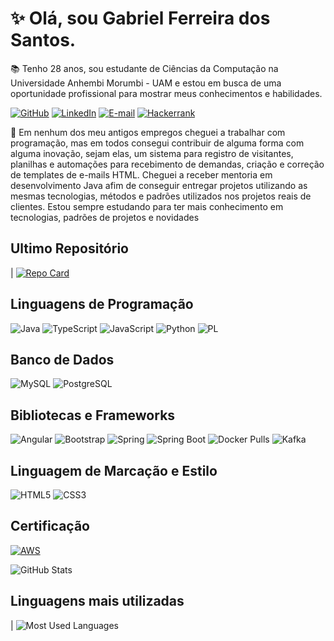 # ✨ Olá, sou Gabriel Ferreira dos Santos.

📚 Tenho 28 anos, sou estudante de Ciências da Computação na Universidade Anhembi Morumbi - UAM e estou em busca de uma oportunidade profissional para mostrar meus conhecimentos e habilidades.

[![GitHub](https://img.shields.io/badge/GitHub-100000?style=for-the-badge&logo=github&logoColor=white)](https://github.com/GabrielF-S)
[![LinkedIn](https://img.shields.io/badge/LinkedIn-0077B5?style=for-the-badge&logo=linkedin&logoColor=white)](https://www.linkedin.com/in/gabriel-ferreira-dos-santos-655a18145/)
[![E-mail](https://img.shields.io/badge/-Email-000?style=for-the-badge&logo=microsoft-outlook&logoColor=007BFF)](mailto:gabrielf.me@outlook.com)
[![Hackerrank](https://img.shields.io/badge/-Hackerrank-2EC866?style=for-the-badge&logo=HackerRank&logoColor=white)](https://hackerrank.com/profile/gabrielf_me)


📝 Em nenhum dos meu antigos empregos cheguei a trabalhar com programação, mas em todos consegui contribuir de alguma forma com alguma inovação, sejam elas, um sistema para registro de visitantes, planilhas e automações para recebimento de demandas, criação e correção de templates de e-mails HTML.
Cheguei a receber mentoria em desenvolvimento Java afim de conseguir entregar projetos utilizando as mesmas tecnologias, métodos e padrões utilizados nos projetos reais de clientes. 
Estou sempre estudando para ter mais conhecimento em tecnologias, padrões de projetos e novidades


## Ultimo Repositório
| [![Repo Card](https://github-readme-stats.vercel.app/api/pin/?username=GabrielF-S&repo=UAM-A3-HospSalvacao&bg_color=000&border_color=30A3DC&show_icons=true&icon_color=30A3DC&title_color=E94D5F&text_color=FFF)](https://github.com/GabrielF-S/UAM-A3-HospSalvacao)

## Linguagens de Programação
![Java](https://img.shields.io/badge/java-%23ED8B00.svg?style=for-the-badge&logo=openjdk&logoColor=white)
![TypeScript](https://img.shields.io/badge/TypeScript-007ACC?style=for-the-badge&logo=typescript&logoColor=white)
![JavaScript](https://img.shields.io/badge/JavaScript-F7DF1E?style=for-the-badge&logo=javascript&logoColor=black)
![Python](https://img.shields.io/badge/python-3670A0?style=for-the-badge&logo=python&logoColor=ffdd54)
![PL](https://img.shields.io/badge/PL%2FSQL-FFFFFF?style=for-the-badge&logo=oracle&logoColor=FF0000&labelColor=FFFFFF&color=FF0000)

## Banco de Dados
![MySQL](https://img.shields.io/badge/MySQL-00000F?style=for-the-badge&logo=mysql&logoColor=white)
![PostgreSQL](https://img.shields.io/badge/PostgreSQL-000?style=for-the-badge&logo=postgresql)

## Bibliotecas e Frameworks
![Angular](https://img.shields.io/badge/Angular-DD0031?style=for-the-badge&logo=angular&logoColor=white)
![Bootstrap](https://img.shields.io/badge/-boostrap-0D1117?style=for-the-badge&logo=bootstrap&labelColor=0D1117)
![Spring](https://img.shields.io/badge/spring-%236DB33F.svg?style=for-the-badge&logo=spring&logoColor=white)
![Spring Boot](https://img.shields.io/badge/Spring%20Boot-6DB33F?style=for-the-badge&logo=springboot&logoColor=white)
![Docker Pulls](https://img.shields.io/badge/docker-257bd6?style=for-the-badge&logo=docker&logoColor=white)
![Kafka](https://img.shields.io/badge/Apache_Kafka-231F20?style=for-the-badge&logo=apache-kafka&logoColor=white)

## Linguagem de Marcação e Estilo
![HTML5](https://img.shields.io/badge/HTML5-E34F26?style=for-the-badge&logo=html5&logoColor=white)
![CSS3](https://img.shields.io/badge/CSS3-1572B6?style=for-the-badge&logo=css3&logoColor=white)

## Certificação
[![AWS](https://img.shields.io/badge/AWS-000.svg?style=for-the-badge&logo=amazon-aws&logoColor=white)](https://www.credly.com/badges/e8064385-e972-4f79-93e3-f81841787f4f/public_url)

![GitHub Stats](https://github-readme-stats.vercel.app/api?username=GabrielF-S&theme=transparent&bg_color=000&border_color=30A3DC&show_icons=true&icon_color=30A3DC&title_color=E94D5F&text_color=FFF)

## Linguagens mais utilizadas

| ![Most Used Languages](https://github-readme-stats-git-masterrstaa-rickstaa.vercel.app/api/top-langs/?username=GabrielF-S&bg_color=000&border_color=30A3DC&title_color=E94D5F&text_color=FFF)
